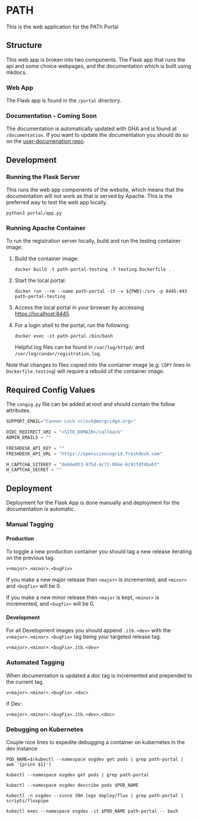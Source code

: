 # PATH

This is the web application for the PATh Portal

## Structure

This web app is broken into two components. The Flask app that runs the api 
and some choice webpages, and the documentation which is built using mkdocs. 

### Web App

The Flask app is found in the ```/portal``` directory. 

### Documentation - Coming Soon

The documentation is automatically updated with GHA and is found at ```/documentation```. 
If you want to update the documentation you should do so on the [user-documenation repo](https://github.com/osg-htc/user-documentation).

## Development

### Running the Flask Server

This runs the web app components of the website, which means that the documentation will not work
as that is served by Apache. This is the preferred way to test the web app locally. 

```shell
python3 portal/app.py
```

### Running Apache Container

To run the registration server locally, build and run the testing container image:

1.  Build the container image:

    ```shell
    docker build -t path-portal-testing -f testing.Dockerfile .
    ```

1. Start the local portal:

    ```shell
    docker run --rm --name path-portal -it -v ${PWD}:/srv -p 8445:443 path-portal-testing
    ```
  

1. Access the local portal in your browser by accessing <https://localhost:8445>

1. For a login shell to the portal, run the following:

    ```shell
    docker exec -it path-portal /bin/bash
    ```
        

    Helpful log files can be found in `/var/log/httpd/` and `/var/log/condor/registration.log`.

Note that changes to files copied into the container image (e.g. `COPY` lines in `Dockerfile.testing`) will require
a rebuild of the container image.

## Required Config Values

The ```congig.py``` file can be added at root and should contain the follow attributes.

```python
SUPPORT_EMAIL="Cannon Lock <clock@morgridge.org>"

OIDC_REDIRECT_URI = "<SITE_DOMAIN>/callback"
ADMIN_EMAILS = ""

FRESHDESK_API_KEY = ""
FRESHDESK_API_URL = "https://opensciencegrid.freshdesk.com"

H_CAPTCHA_SITEKEY = "deb6e053-975d-4c72-86be-6c91fdf4babf"
H_CAPTCHA_SECRET = ""
```

## Deployment

Deployment for the Flask App is done manually and deployment for the documentation is automatic. 

### Manual Tagging

#### Production

To toggle a new production container you should tag a new release iterating on the previous tag. 

```
v<major>.<minor>.<bugFix>
```

If you make a new major release then ```<major>``` is incremented, and ```<minor>``` and ```<bugfix>``` will be 0. 

If you make a new minor release then ```<major``` is kept, ```<minor>``` is incremented, and ```<bugfix>``` will be 0. 

#### Development

For all Development images you should append ```.itb.<dev>``` with the ```v<major>.<minor>.<bugFix>``` tag 
being your targeted release tag.

```
v<major>.<minor>.<bugFix>.itb.<dev>
```

### Automated Tagging

When documentation is updated a doc tag is incremented and prepended to the current tag.

```
v<major>.<minor>.<bugFix>.<doc>
```

If Dev:

```
v<major>.<minor>.<bugFix>.itb.<dev>.<doc>
```

### Debugging on Kubernetes 

Couple nice lines to expedite debugging a container on kubernetes in the dev instance

```shell
POD_NAME=$(kubectl --namespace osgdev get pods | grep path-portal | awk '{print $1}')
```

```shell
kubectl --namespace osgdev get pods | grep path-portal
```

```shell
kubectl --namespace osgdev describe pods $POD_NAME
```

```shell
kubectl -n osgdev --since 30m logs deploy/flux | grep path-portal |  scripts/fluxpipe 
```

```shell
kubectl exec --namespace osgdev -it $POD_NAME path-portal -- bash
```